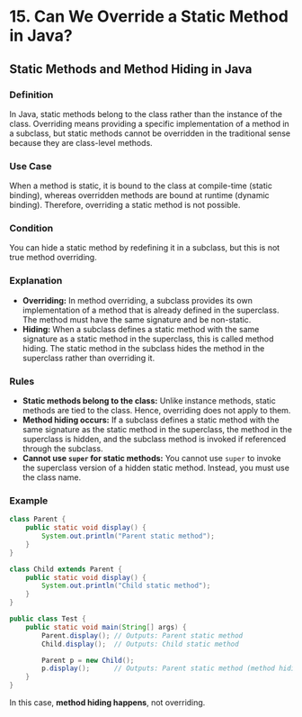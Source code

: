 # 15. Can We Override a Static Method in Java?


## Static Methods and Method Hiding in Java

### Definition
In Java, static methods belong to the class rather than the instance of the class. Overriding means providing a specific implementation of a method in a subclass, but static methods cannot be overridden in the traditional sense because they are class-level methods.

### Use Case
When a method is static, it is bound to the class at compile-time (static binding), whereas overridden methods are bound at runtime (dynamic binding). Therefore, overriding a static method is not possible.

### Condition
You can hide a static method by redefining it in a subclass, but this is not true method overriding.

### Explanation
- **Overriding:** In method overriding, a subclass provides its own implementation of a method that is already defined in the superclass. The method must have the same signature and be non-static.
- **Hiding:** When a subclass defines a static method with the same signature as a static method in the superclass, this is called method hiding. The static method in the subclass hides the method in the superclass rather than overriding it.

### Rules
- **Static methods belong to the class:** Unlike instance methods, static methods are tied to the class. Hence, overriding does not apply to them.
- **Method hiding occurs:** If a subclass defines a static method with the same signature as the static method in the superclass, the method in the superclass is hidden, and the subclass method is invoked if referenced through the subclass.
- **Cannot use `super` for static methods:** You cannot use `super` to invoke the superclass version of a hidden static method. Instead, you must use the class name.

### Example

```java
class Parent {
    public static void display() {
        System.out.println("Parent static method");
    }
}

class Child extends Parent {
    public static void display() {
        System.out.println("Child static method");
    }
}

public class Test {
    public static void main(String[] args) {
        Parent.display(); // Outputs: Parent static method
        Child.display();  // Outputs: Child static method

        Parent p = new Child();
        p.display();      // Outputs: Parent static method (method hiding)
    }
}
```
In this case, **method hiding happens**, not overriding.
